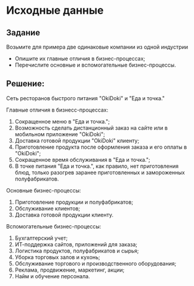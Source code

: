 # Исходные данные

## Задание
Возьмите для примера две одинаковые компании из одной индустрии
- Опишите их главные отличия в бизнес-процессах;
- Перечислите основные и вспомогательные бизнес-процессы.

## Решение:
Сеть ресторанов быстрого питания "OkiDoki" и "Еда и точка."

Главные отличия в бизнесс-процессах:
1. Сокращенное меню в "Еда и точка.";
2. Возможность сделать дистанционный заказ на сайте или в мобильном приложение "OkiDoki";
3. Доставка готовой продукции "OkiDoki" клиенту;
4. Приготовление продукта после оформления заказа и его оплаты в "OkiDoki";
5. Сокращенное время обслуживания в "Еда и точка.";
6. В точке питания "Еда и точка.", как правило, нет приготовления блюд, только разогрев заранее приготовленных и замороженных полуфабрикатов.

Основные бизнес-процессы:
1. Приготовление продукции и полуфабрикатов;
2. Обслуживание клиентов;
3. Доставка готовой продукции клиенту.

Вспомогательные бизнес-процессы:
1. Бухгалтерский учет;
2. ИТ-поддержка сайтов, приложений для заказа;
3. Логистика продуктов, полуфабрикатов и сырья;
4. Уборка торговых залов и кухонь;
5. Обслуживание торгового и производственного оборудования;
6. Реклама, продвижение, маркетинг, акции;
7. Найм и обучение персонала.